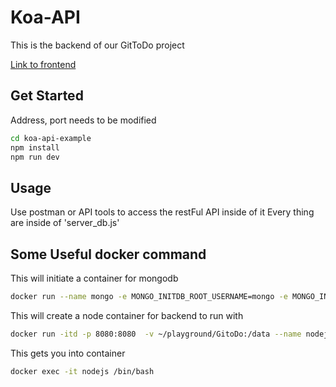 # Koa-API
This is the backend of our GitToDo project

[Link to frontend](https://github.com/Ice1187/GitoDo) 

## Get Started
Address, port needs to be modified

```bash
cd koa-api-example
npm install
npm run dev
```


## Usage
Use postman or API tools to access the restFul API inside of it
Every thing are inside of 'server_db.js'

## Some Useful docker command
This will initiate a container for mongodb
```bash
docker run --name mongo -e MONGO_INITDB_ROOT_USERNAME=mongo -e MONGO_INITDB_ROOT_PASSWORD=sct2head -v $(pwd)/mongo:/data/db -d -p 38017:27017 --rm mongo:latest
```

This will create a node container for backend to run with
```bash
docker run -itd -p 8080:8080  -v ~/playground/GitoDo:/data --name nodejs node
```

This gets you into container
```bash
docker exec -it nodejs /bin/bash
```
